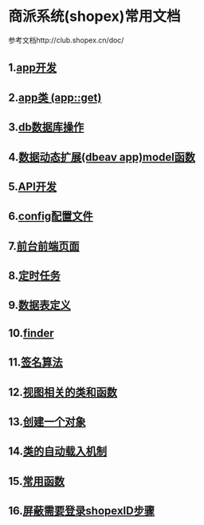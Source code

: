 # 商派系统(shopex)常用文档

参考文档http://club.shopex.cn/doc/

## 1.[app开发](/shopex/create_app.md 'app开发')

## 2.[app类 (app::get)](/shopex/app_class.md 'app类 (app::get)')

## 3.[db数据库操作](/shopex/db.md 'db数据库操作')

## 4.[数据动态扩展(dbeav app)model函数](/shopex/dbeav_model.md '数据动态扩展(dbeav app)model函数')

## 5.[API开发](/shopex/api.md 'API开发')

## 6.[config配置文件](/shopex/config.md 'config配置文件')

## 7.[前台前端页面](/shopex/front_html_page.md '前台前端页面')

## 8.[定时任务](/shopex/crontab.md '定时任务')

## 9.[数据表定义](/shopex/dbschema.md '数据表定义')

## 10.[finder](/shopex/finder.md 'finder')

## 11.[签名算法](/shopex/sign.md '签名算法')

## 12.[视图相关的类和函数](/shopex/view_class_function.md '视图相关的类和函数')

## 13.[创建一个对象](/shopex/create_obj.md '创建一个对象')

## 14.[类的自动载入机制](/shopex/class_auto_load.md '类的自动载入机制')

## 15.[常用函数](/shopex/common_function.md '常用函数')

## 16.[屏蔽需要登录shopexID步骤](/shopex/shopex_id.md '屏蔽需要登录shopexID步骤')
